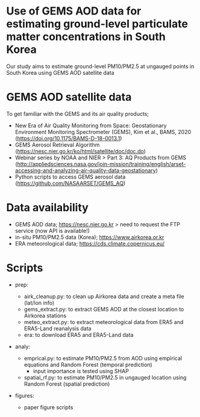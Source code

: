 # Use of GEMS AOD data for estimating ground-level particulate matter concentrations in South Korea

Our study aims to estimate ground-level PM10/PM2.5 at ungauged points in South Korea using GEMS AOD satellite data

# GEMS AOD satellite data

To get familiar with the GEMS and its air quality products; 

- New Era of Air Quality Monitoring from Space: Geostationary Environment Monitoring Spectrometer (GEMS), Kim et al., BAMS, 2020
(https://doi.org/10.1175/BAMS-D-18-0013.1)
- GEMS Aerosol Retrieval Algorithm (https://nesc.nier.go.kr/ko/html/satellite/doc/doc.do)
- Webinar series by NOAA and NIER > Part 3: AQ Products from GEMS
(http://appliedsciences.nasa.gov/join-mission/training/english/arset-accessing-and-analyzing-air-quality-data-geostationary)
- Python scripts to access GEMS aerosol data
(https://github.com/NASAARSET/GEMS_AQ)


# Data availability

- GEMS AOD data; https://nesc.nier.go.kr > need to request the FTP service (now API is available!)
- in-situ PM10/PM2.5 data (Korea); https://www.airkorea.or.kr
- ERA meteorological data; https://cds.climate.copernicus.eu/


# Scripts

- prep:
  - airk_cleanup.py: to clean up Airkorea data and create a meta file (lat/lon info)
  - gems_extract.py: to extract GEMS AOD at the closest location to Airkorea stations
  - meteo_extract.py: to extract meteorological data from ERA5 and ERA5-Land reanalysis data
  - era: to download ERA5 and ERA5-Land data
    
- analy:
  - emprical.py: to estimate PM10/PM2.5 from AOD using empirical equations and Random Forest (temporal prediction)
    - input importance is tested using SHAP
  - spatial_rf.py: to estimate PM10/PM2.5 in ungauged location using Random Forest (spatial prediction) 

- figures:
  - paper figure scripts
